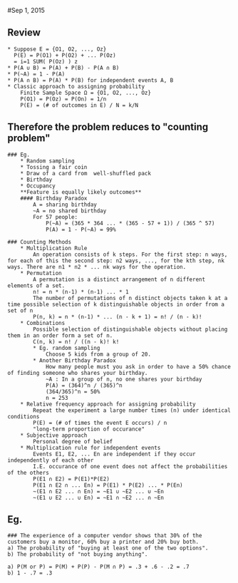 #Sep 1, 2015
## Review
    * Suppose E = {O1, O2, ..., Oz}
      P(E) = P(O1) + P(O2) + ... P(Oz)
      = i=1 SUM( P(Oz) ) z
    * P(A ∪ B) = P(A) + P(B) - P(A ∩ B)
    * P(~A) = 1 - P(A)
    * P(A ∩ B) = P(A) * P(B) for independent events A, B
    * Classic approach to assigning probability
        Finite Sample Space Ω = {O1, O2, ..., Oz}
        P(O1) = P(Oz) = P(On) = 1/n
        P(E) = (# of outcomes in E) / N = k/N
## Therefore the problem reduces to "counting problem"
    ### Eg. 
        * Random sampling 
        * Tossing a fair coin 
        * Draw of a card from  well-shuffled pack
        * Birthday
        * Occupancy
        **Feature is equally likely outcomes**
        #### Birthday Paradox
            A = sharing birthday
            ~A = no shared birthday
            For 57 people:
                P(~A) = (365 * 364 ... * (365 - 57 + 1)) / (365 ^ 57)
                P(A) = 1 - P(~A) = 99%

    ### Counting Methods
        * Multiplication Rule
            An operation consists of k steps. For the first step: n ways, for each of this the second step: n2 ways, ..., for the kth step, nk ways. There are n1 * n2 * ... nk ways for the operation.
        * Permutation
            A permutation is a distinct arrangement of n different elements of a set. 
            n! = n * (n-1) * (n-1) ... * 1
            The number of permutations of n distinct objects taken k at a time possible selection of k distinguishable objects in order from a set of n
            P(n, k) = n * (n-1) * ... (n - k + 1) = n! / (n - k)!
        * Combinations
            Possible selection of distinguishable objects without placing them in an order form a set of n.
            C(n, k) = n! / ((n - k)! k!
            * Eg. random sampling
                Choose 5 kids from a group of 20.
            * Another Birthday Paradox
                How many people must you ask in order to have a 50% chance of finding someone who shares your birthday.
                ~A : In a group of n, no one shares your birthday
                P(A) = (364)^n / (365)^n
                (364/365)^n = 50%
                n = 253
        * Relative frequency approach for assigning probability
            Repeat the experiment a large number times (n) under identical conditions
            P(E) = (# of times the event E occurs) / n
            "long-term proportion of occurance"
        * Subjective approach
            Personal degree of belief
        * Multiplication rule for independent events            
            Events E1, E2, ... En are independent if they occur independently of each other
            I.E. occurance of one event does not affect the probabilities of the others
            P(E1 ∩ E2) = P(E1)*P(E2)
            P(E1 ∩ E2 ∩ ... En) = P(E1) * P(E2) ... * P(En)
            ~(E1 ∩ E2 ... ∩ En) = ~E1 ∪ ~E2 ... ∪ ~En
            ~(E1 ∪ E2 ... ∪ En) = ~E1 ∩ ~E2 ... ∩ ~En

## Eg.
    ### The experience of a computer vendor shows that 30% of the customers buy a monitor, 60% buy a printer and 20% buy both.
    a) The probability of "buying at least one of the two options".
    b) The probability of "not buying anything".

    a) P(M or P) = P(M) + P(P) - P(M ∩ P) = .3 + .6 - .2 = .7
    b) 1 - .7 = .3
